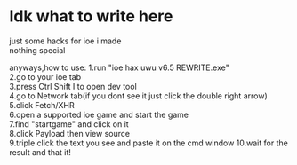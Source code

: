 # Idk what to write here
just some hacks for ioe i made  
nothing special

anyways,how to use:
1.run "ioe hax uwu v6.5 REWRITE.exe"  
2.go to your ioe tab  
3.press Ctrl Shift I to open dev tool  
4.go to Network tab(if you dont see it just click the double right arrow)  
5.click Fetch/XHR  
6.open a supported ioe game and start the game  
7.find "startgame" and click on it  
8.click Payload then view source  
9.triple click the text you see and paste it on the cmd window
10.wait for the result and that it!
